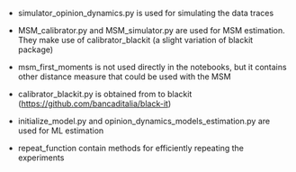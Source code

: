 - simulator_opinion_dynamics.py is used for simulating the data traces

- MSM_calibrator.py and MSM_simulator.py are used for MSM estimation. They make use of calibrator_blackit (a slight variation of blackit package)

- msm_first_moments is not used directly in the notebooks, but it contains other distance measure that could be used with the MSM 

- calibrator_blackit.py is obtained from to blackit (https://github.com/bancaditalia/black-it)

- initialize_model.py and opinion_dynamics_models_estimation.py are used for ML estimation

- repeat_function contain methods for efficiently repeating the experiments
